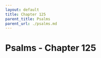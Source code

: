 ```yaml
---
layout: default
title: Chapter 125
parent_title: Psalms
parent_url: ./psalms.md
---
```


# Psalms - Chapter 125
